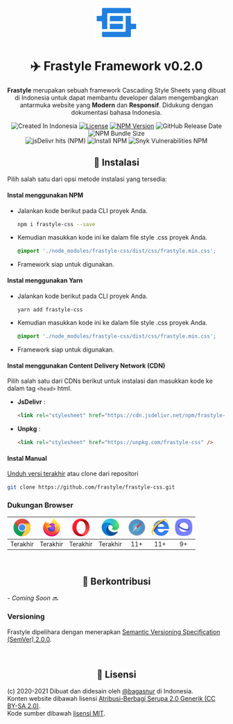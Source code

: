 <br>
<p align="center"><img width="100"src="https://raw.githubusercontent.com/bagasnur/frastyle-resource/main/branding/frastyle-icon.png"></p>

<h1 align="center"> ✈️ Frastyle Framework v0.2.0 </h1>

<p align="center"> <b>Frastyle</b> merupakan sebuah framework Cascading Style Sheets yang dibuat di Indonesia untuk dapat membantu developer dalam mengembangkan antarmuka website yang <b>Modern</b> dan <b>Responsif</b>. Didukung dengan dokumentasi bahasa Indonesia. </p>

<div align="center">

![Created In Indonesia](https://img.shields.io/badge/created%20in-Indonesia-red?style=flat-square)
[![License](https://img.shields.io/github/license/frastyle/frastyle-css?style=flat-square)](https://github.com/frastyle/frastyle-css/blob/main/LICENSE)
[![NPM Version](https://img.shields.io/npm/v/frastyle-css?style=flat-square)](https://www.npmjs.com/package/frastyle-css)
![GitHub Release Date](https://img.shields.io/github/release-date/frastyle/frastyle-css?label=release&style=flat-square)
![NPM Bundle Size](https://img.shields.io/bundlephobia/min/frastyle-css?style=flat-square)
<br>
![jsDelivr hits (NPM)](https://img.shields.io/jsdelivr/npm/hy/frastyle-css?color=orange&style=flat-square)
![Install NPM](https://img.shields.io/npm/dt/frastyle-css?style=flat-square)
![Snyk Vulnerabilities NPM](https://img.shields.io/snyk/vulnerabilities/npm/frastyle-css?style=flat-square)

</div>

<h2 align="center"> 📌 Instalasi </h2>

Pilih salah satu dari opsi metode instalasi yang tersedia:

#### Instal menggunakan NPM

-   Jalankan kode berikut pada CLI proyek Anda.
    ```sh
    npm i frastyle-css --save
    ```
-   Kemudian masukkan kode ini ke dalam file style .css proyek Anda.
    ```css
    @import './node_modules/frastyle-css/dist/css/frastyle.min.css';
    ```
-   Framework siap untuk digunakan.

#### Instal menggunakan Yarn

-   Jalankan kode berikut pada CLI proyek Anda.
    ```sh
    yarn add frastyle-css
    ```
-   Kemudian masukkan kode ini ke dalam file style .css proyek Anda.
    ```css
    @import './node_modules/frastyle-css/dist/css/frastyle.min.css';
    ```
-   Framework siap untuk digunakan.

#### Instal menggunakan Content Delivery Network (CDN)

Pilih salah satu dari CDNs berikut untuk instalasi dan masukkan kode ke dalam tag `<head>` html.

-   **JsDelivr** :

    ```html
    <link rel="stylesheet" href="https://cdn.jsdelivr.net/npm/frastyle-css/dist/css/frastyle.min.css" />
    ```

-   **Unpkg** :
    ```html
    <link rel="stylesheet" href="https://unpkg.com/frastyle-css" />
    ```

#### Instal Manual

[Unduh versi terakhir](https://github.com/frastyle/frastyle-css/releases/latest/download/frastyle-css-0.2.0.zip)
atau clone dari repositori

```sh
git clone https://github.com/frastyle/frastyle-css.git
```

### Dukungan Browser

| <img width="40px" ismap alt="Chrome" src="https://github.com/bagasnur/frastyle-resource/blob/main/browser-support/chrome.png?raw=true"> | <img width="40px" ismap alt="Firefox" src="https://github.com/bagasnur/frastyle-resource/blob/main/browser-support/firefox.png?raw=true"> | <img width="40px" ismap alt="Opera" src="https://github.com/bagasnur/frastyle-resource/blob/main/browser-support/opera.png?raw=true"> | <img width="40px" ismap alt="Edge" src="https://github.com/bagasnur/frastyle-resource/blob/main/browser-support/edge.png?raw=true"> | <img width="40px" ismap alt="Safari" src="https://github.com/bagasnur/frastyle-resource/blob/main/browser-support/safari.png?raw=true"> | <img width="40px" ismap alt="Internet Explorer" src="https://github.com/bagasnur/frastyle-resource/blob/main/browser-support/ie.png?raw=true"> | <img width="40px" ismap alt="Samsung" src="https://github.com/bagasnur/frastyle-resource/blob/main/browser-support/samsung.png?raw=true"> |
| :--------------------------------------------------------------------------------------------------------------------------------------: | :----------------------------------------------------------------------------------------------------------------------------------------: | :------------------------------------------------------------------------------------------------------------------------------------: | :----------------------------------------------------------------------------------------------------------------------------------: | :--------------------------------------------------------------------------------------------------------------------------------------: | :---------------------------------------------------------------------------------------------------------------------------------------------: | :----------------------------------------------------------------------------------------------------------------------------------------: |
|                                                                 Terakhir                                                                 |                                                                  Terakhir                                                                  |                                                                Terakhir                                                                |                                                               Terakhir                                                               |                                                                   11+                                                                    |                                                                       11+                                                                       |                                                                     9+                                                                     |

<br>

<h2 align="center"> 🌱 Berkontribusi </h2>

_- Coming Soon_ 🔜

### Versioning

Frastyle dipelihara dengan menerapkan [Semantic Versioning Specification (SemVer) 2.0.0](https://semver.org/lang/id/spec/v2.0.0.html).

<br>

<h2 align="center"> 📄 Lisensi </h2>

(c) 2020-2021 Dibuat dan didesain oleh [@bagasnur](https://github.com/bagasnur) di Indonesia.
<br>
Konten website dibawah lisensi [Atribusi-Berbagi Serupa 2.0 Generik (CC BY-SA 2.0)](https://creativecommons.org/licenses/by-sa/2.0).
<br>
Kode sumber dibawah [lisensi MIT](https://github.com/frastyle/frastyle-css/blob/main/LICENSE).
